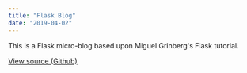 ```yaml
---
title: "Flask Blog"
date: "2019-04-02"
---
```


This is a Flask micro-blog based upon Miguel Grinberg's Flask tutorial.

[View source (Github)](https://github.com/dan-esh/flask_blue_microblog "Flask Micro-Blog App Github")
